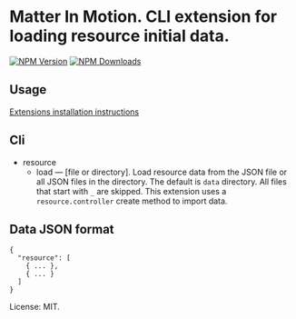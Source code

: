 # Matter In Motion. CLI extension for loading resource initial data.

[![NPM Version](https://img.shields.io/npm/v/mm-resource-data.svg?style=flat-square)](https://www.npmjs.com/package/mm-resource-data)
[![NPM Downloads](https://img.shields.io/npm/dt/mm-resource-data.svg?style=flat-square)](https://www.npmjs.com/package/mm-resource-data)

## Usage

[Extensions installation instructions](https://github.com/matter-in-motion/mm/blob/master/docs/extensions.md)

## Cli

* resource
  - load — [file or directory]. Load resource data from the JSON file or all JSON files in the directory. The default is `data` directory. All files that start with `_` are skipped. This extension uses a `resource.controller` create method to import data.

## Data JSON format

```
{
  "resource": [
    { ... },
    { ... }
  ]
}
```


License: MIT.
